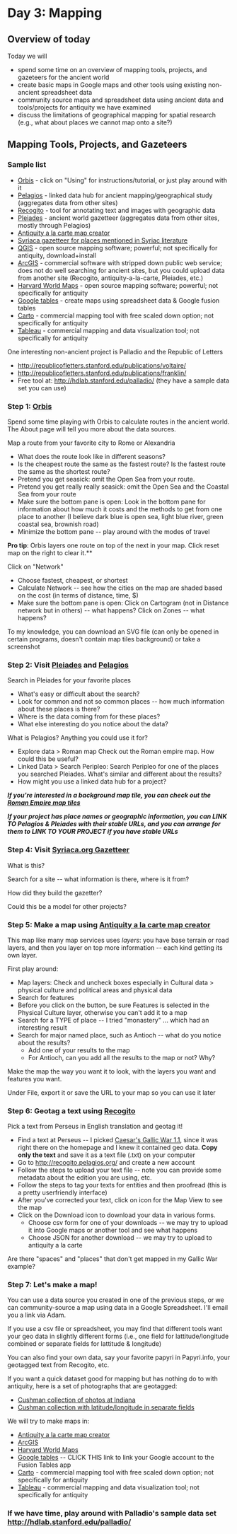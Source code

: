 # Day 3: Mapping
## Overview of today
Today we will 
* spend some time on an overview of mapping tools, projects, and gazeteers for the ancient world
* create basic maps in Google maps and other tools using existing non-ancient spreadsheet data
* community source maps and spreadsheet data using ancient data and tools/projects for antiquity we have examined
* discuss the limitations of geographical mapping for spatial research (e.g., what about places we cannot map onto a site?)



## Mapping Tools, Projects, and Gazeteers
### Sample list
* [Orbis](http://orbis.stanford.edu/) - click on "Using" for instructions/tutorial, or just play around with it
* [Pelagios](http://commons.pelagios.org/) - linked data hub for ancient mapping/geographical study (aggregates data from other sites)
* [Recogito](http://recogito.pelagios.org/) - tool for annotating text and images with geographic data
* [Pleiades](https://pleiades.stoa.org/) - ancient world gazetteer (aggregates data from other sites, mostly through Pelagios)
* [Antiquity a la carte map creator](http://awmc.unc.edu/awmc/applications/alacarte/)
* [Syriaca gazetteer for places mentioned in Syriac literature](http://syriaca.org/geo/index.html)
* [QGIS](https://www.qgis.org/en/site/) - open source mapping software; powerful; not specifically for antiquity, download+install
* [ArcGIS](http://www.arcgis.com/) - commercial software with stripped down public web service; does not do well searching for ancient sites, but you could upload data from another site (Recogito, antiquity-a-la-carte, Pleiades, etc.)
* [Harvard World Maps](http://worldmap.harvard.edu/) - open source mapping software; powerful; not specifically for antiquity
* [Google tables](https://support.google.com/fusiontables/answer/2571232?hl=en) - create maps using spreadsheet data & Google fusion tables
* [Carto](https://carto.com/) - commercial mapping tool with free scaled down option; not specifically for antiquity
* [Tableau](https://www.tableau.com/) - commercial mapping and data visualization tool; not specifically for antiquity

One interesting non-ancient project is Palladio and the Republic of Letters
*  http://republicofletters.stanford.edu/publications/voltaire/
*  http://republicofletters.stanford.edu/publications/franklin/
*  Free tool at:  http://hdlab.stanford.edu/palladio/ (they have a sample data set you can use)

### Step 1: [Orbis](http://orbis.stanford.edu/)
Spend some time playing with Orbis to calculate routes in the ancient world.  The About page will tell you more about the data sources.

Map a route from your favorite city to Rome or Alexandria
*  What does the route look like in different seasons?
*  Is the cheapest route the same as the fastest route?  Is the fastest route the same as the shortest route?
*  Pretend you get seasick:  omit the Open Sea from your route.  
*  Pretend you get really really seasick: omit the Open Sea and the Coastal Sea from your route
*  Make sure the bottom pane is open: Look in the bottom pane for information about how much it costs and the methods to get from one place to another (I believe dark blue is open sea, light blue river, green coastal sea, brownish road)
*  Minimize the bottom pane -- play around with the modes of travel

**Pro tip**:  Orbis layers one route on top of the next in your map.  Click reset map on the right to clear it.**

Click on "Network"
*  Choose fastest, cheapest, or shortest
*  Calculate Network -- see how the cities on the map are shaded based on the cost (in terms of distance, time, $)
*  Make sure the bottom pane is open:  Click on Cartogram (not in Distance network but in others) -- what happens?  Click on Zones -- what happens?

To my knowledge, you can download an SVG file (can only be opened in certain programs, doesn't contain map tiles background) or take a screenshot

### Step 2: Visit [Pleiades](https://pleiades.stoa.org/) and [Pelagios](http://commons.pelagios.org/)
Search in Pleiades for your favorite places
*  What's easy or difficult about the search?
*  Look for common and not so common places -- how much information about these places is there?
*  Where is the data coming from for these places?
*  What else interesting do you notice about the data?

What is Pelagios?  Anything you could use it for?
*  Explore data > Roman map  Check out the Roman empire map.  How could this be useful?
*  Linked Data > Search Peripleo:  Search Peripleo for one of the places you searched Pleiades.  What's similar and different about the results?
*  How might you use a linked data hub for a project?

**_If you're interested in a background map tile, you can check out the [Roman Empire map tiles](http://commons.pelagios.org/2012/09/a-digital-map-of-the-roman-empire/)_**

**_If your project has place names or geographic information, you can LINK TO Pelagios & Pleiades with their stable URLs, and you can arrange for them to LINK TO YOUR PROJECT if you have stable URLs_**

### Step 4:  Visit [Syriaca.org Gazetteer](http://syriaca.org/geo/index.html)
What is this?

Search for a site -- what information is there, where is it from?

How did they build the gazetter?

Could this be a model for other projects?

### Step 5:  Make a map using [Antiquity a la carte map creator](http://awmc.unc.edu/awmc/applications/alacarte/)
This map like many map services uses *layers*: you have base terrain or road layers, and then you layer on top more information -- each kind getting its own layer.

First play around:
*  Map layers:  Check and uncheck boxes especially in Cultural data > physical culture and political areas and physical data
*  Search for features
  * Before you click on the button, be sure Features is selected in the Physical Culture layer, otherwise you can't add it to a map
  * Search for a TYPE of place -- I tried "monastery" ... which had an interesting result
  * Search for major named place, such as Antioch -- what do you notice about the results?
    * Add one of your results to the map
    * For Antioch, can you add all the results to the map or not?  Why?

Make the map the way you want it to look, with the layers you want and features you want.

Under File, export it or save the URL to your map so you can use it later

### Step 6:  Geotag a text using [Recogito](http://recogito.pelagios.org/)
Pick a text from Perseus in English translation and geotag it!
* Find a text at Perseus -- I picked [Caesar's Gallic War 1.1](http://www.perseus.tufts.edu/hopper/text?doc=Perseus:text:1999.02.0001), since it was right there on the homepage and I knew it contained geo data.  **Copy only the text** and save it as a text file (.txt) on your computer
* Go to http://recogito.pelagios.org/ and create a new account
* Follow the steps to upload your text file -- note you can provide some metadata about the edition you are using, etc.
* Follow the steps to tag your texts for entities and then proofread (this is a pretty userfriendly interface)
* After you've corrected your text, click on icon for the Map View to see the map
* Click on the Download icon to download your data in various forms. 
  * Choose csv form for one of your downloads -- we may try to upload it into Google maps or another tool and see what happens
  * Choose JSON for another download -- we may try to upload to antiquity a la carte 

Are there "spaces" and "places" that don't get mapped in my Gallic War example?

### Step 7:  Let's make a map!

You can use a data source you created in one of the previous steps, or we can community-source a map using data in a Google Spreadsheet.  I'll email you a link via Adam.

If you use a csv file or spreadsheet, you may find that different tools want your geo data in slightly different forms (i.e., one field for lattitude/longitude combined or separate fields for lattitude & longitude)

You can also find your own data, say your favorite papyri in Papyri.info, your geotagged text from Recogito, etc.

If you want a quick dataset good for mapping but has nothing do to with antiquity, here is a set of photographs that are geotagged:
*  [Cushman collection of photos at Indiana](http://bit.ly/cushmancollection)
*  [Cushman collection with latitude/longitude in separate fields](https://github.com/ctschroeder/tutorials/blob/master/basel/files/cushman-collection-lat-long-disagg.csv)

We will try to make maps in:
* [Antiquity a la carte map creator](http://awmc.unc.edu/awmc/applications/alacarte/)
* [ArcGIS](http://www.arcgis.com/) 
* [Harvard World Maps](http://worldmap.harvard.edu/)
* [Google tables](https://support.google.com/fusiontables/answer/2571232?hl=en) -- CLICK THIS link to link your Google account to the Fusion Tables app
* [Carto](https://carto.com/) - commercial mapping tool with free scaled down option; not specifically for antiquity
* [Tableau](https://www.tableau.com/) - commercial mapping and data visualization tool; not specifically for antiquity

### If we have time, play around with Palladio's sample data set http://hdlab.stanford.edu/palladio/


